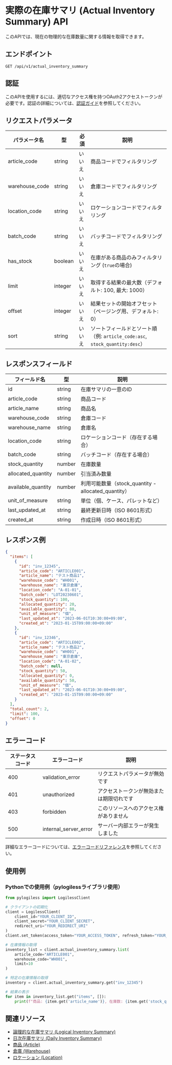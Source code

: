 # 実際の在庫サマリ (Actual Inventory Summary) API

このAPIでは、現在の物理的な在庫数量に関する情報を取得できます。

## エンドポイント

`GET /api/v1/actual_inventory_summary`

## 認証

このAPIを使用するには、適切なアクセス権を持つOAuth2アクセストークンが必要です。認証の詳細については、[認証ガイド](../concepts/authentication.md)を参照してください。

## リクエストパラメータ

| パラメータ名 | 型 | 必須 | 説明 |
|------------|------|------|------|
| article_code | string | いいえ | 商品コードでフィルタリング |
| warehouse_code | string | いいえ | 倉庫コードでフィルタリング |
| location_code | string | いいえ | ロケーションコードでフィルタリング |
| batch_code | string | いいえ | バッチコードでフィルタリング |
| has_stock | boolean | いいえ | 在庫がある商品のみフィルタリング (`true`の場合) |
| limit | integer | いいえ | 取得する結果の最大数（デフォルト: 100, 最大: 1000） |
| offset | integer | いいえ | 結果セットの開始オフセット（ページング用、デフォルト: 0） |
| sort | string | いいえ | ソートフィールドとソート順（例: `article_code:asc`, `stock_quantity:desc`） |

## レスポンスフィールド

| フィールド名 | 型 | 説明 |
|------------|------|------|
| id | string | 在庫サマリの一意のID |
| article_code | string | 商品コード |
| article_name | string | 商品名 |
| warehouse_code | string | 倉庫コード |
| warehouse_name | string | 倉庫名 |
| location_code | string | ロケーションコード（存在する場合） |
| batch_code | string | バッチコード（存在する場合） |
| stock_quantity | number | 在庫数量 |
| allocated_quantity | number | 引当済み数量 |
| available_quantity | number | 利用可能数量（stock_quantity - allocated_quantity） |
| unit_of_measure | string | 単位（個、ケース、パレットなど） |
| last_updated_at | string | 最終更新日時（ISO 8601形式） |
| created_at | string | 作成日時（ISO 8601形式） |

## レスポンス例

```json
{
  "items": [
    {
      "id": "inv_12345",
      "article_code": "ARTICLE001",
      "article_name": "テスト商品1",
      "warehouse_code": "WH001",
      "warehouse_name": "東京倉庫",
      "location_code": "A-01-01",
      "batch_code": "LOT20230601",
      "stock_quantity": 100,
      "allocated_quantity": 20,
      "available_quantity": 80,
      "unit_of_measure": "個",
      "last_updated_at": "2023-06-01T10:30:00+09:00",
      "created_at": "2023-01-15T09:00:00+09:00"
    },
    {
      "id": "inv_12346",
      "article_code": "ARTICLE002",
      "article_name": "テスト商品2",
      "warehouse_code": "WH001",
      "warehouse_name": "東京倉庫",
      "location_code": "A-01-02",
      "batch_code": null,
      "stock_quantity": 50,
      "allocated_quantity": 0,
      "available_quantity": 50,
      "unit_of_measure": "個",
      "last_updated_at": "2023-06-01T10:30:00+09:00",
      "created_at": "2023-01-15T09:00:00+09:00"
    }
  ],
  "total_count": 2,
  "limit": 100,
  "offset": 0
}
```

## エラーコード

| ステータスコード | エラーコード | 説明 |
|---------------|-------------|------|
| 400 | validation_error | リクエストパラメータが無効です |
| 401 | unauthorized | アクセストークンが無効または期限切れです |
| 403 | forbidden | このリソースへのアクセス権がありません |
| 500 | internal_server_error | サーバー内部エラーが発生しました |

詳細なエラーコードについては、[エラーコードリファレンス](../concepts/errors.md)を参照してください。

## 使用例

### Pythonでの使用例（pylogilessライブラリ使用）

```python
from pylogiless import LogilessClient

# クライアントの初期化
client = LogilessClient(
    client_id="YOUR_CLIENT_ID",
    client_secret="YOUR_CLIENT_SECRET",
    redirect_uri="YOUR_REDIRECT_URI"
)
client.set_token(access_token="YOUR_ACCESS_TOKEN", refresh_token="YOUR_REFRESH_TOKEN")

# 在庫情報の取得
inventory_list = client.actual_inventory_summary.list(
    article_code="ARTICLE001",
    warehouse_code="WH001",
    limit=10
)

# 特定の在庫情報の取得
inventory = client.actual_inventory_summary.get("inv_12345")

# 結果の表示
for item in inventory_list.get("items", []):
    print(f"商品: {item.get('article_name')}, 在庫数: {item.get('stock_quantity')} {item.get('unit_of_measure')}")
```

## 関連リソース

- [論理的な在庫サマリ (Logical Inventory Summary)](logical_inventory_summary.md)
- [日次在庫サマリ (Daily Inventory Summary)](daily_inventory_summary.md)
- [商品 (Article)](article.md)
- [倉庫 (Warehouse)](warehouse.md)
- [ロケーション (Location)](location.md) 